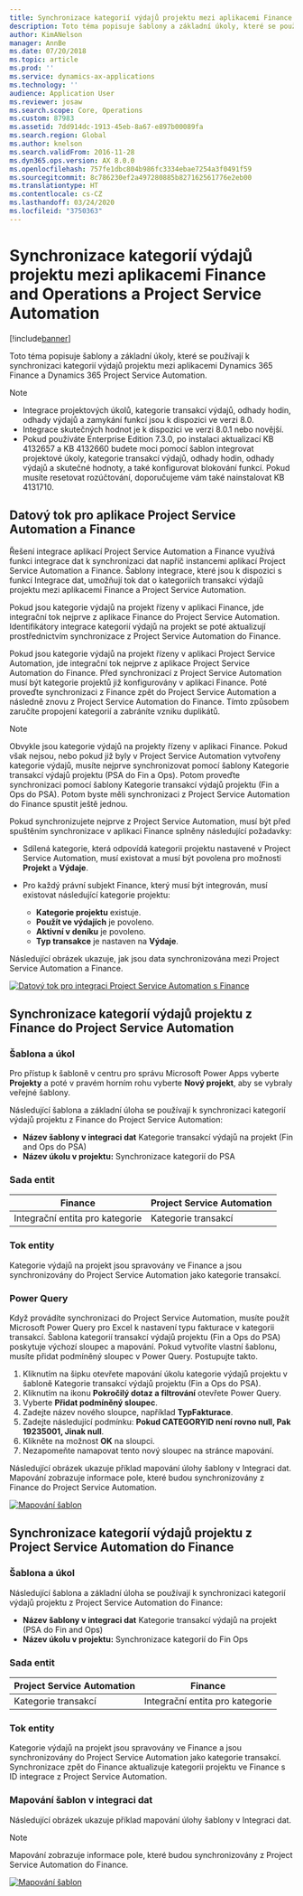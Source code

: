 ```yaml
---
title: Synchronizace kategorií výdajů projektu mezi aplikacemi Finance and Operations a Project Service Automation
description: Toto téma popisuje šablony a základní úkoly, které se používají k synchronizaci kategorií výdajů projektu mezi aplikacemi Microsoft Dynamics 365 Finance a Dynamics 365 Project Service Automation.
author: KimANelson
manager: AnnBe
ms.date: 07/20/2018
ms.topic: article
ms.prod: ''
ms.service: dynamics-ax-applications
ms.technology: ''
audience: Application User
ms.reviewer: josaw
ms.search.scope: Core, Operations
ms.custom: 87983
ms.assetid: 7dd914dc-1913-45eb-8a67-e897b00089fa
ms.search.region: Global
ms.author: knelson
ms.search.validFrom: 2016-11-28
ms.dyn365.ops.version: AX 8.0.0
ms.openlocfilehash: 757fe1dbc804b986fc3334ebae7254a3f0491f59
ms.sourcegitcommit: 8c786230ef2a497280885b827162561776e2eb00
ms.translationtype: HT
ms.contentlocale: cs-CZ
ms.lasthandoff: 03/24/2020
ms.locfileid: "3750363"
---
```

# <a name="synchronize-project-expense-categories-between-finance-and-operations-and-project-service-automation"></a>Synchronizace kategorií výdajů projektu mezi aplikacemi Finance and Operations a Project Service Automation

[!include[banner](../includes/banner.md)]

Toto téma popisuje šablony a základní úkoly, které se používají k synchronizaci kategorií výdajů projektu mezi aplikacemi Dynamics 365 Finance a Dynamics 365 Project Service Automation.

> [!NOTE]
> - Integrace projektových úkolů, kategorie transakcí výdajů, odhady hodin, odhady výdajů a zamykání funkcí jsou k dispozici ve verzi 8.0.
> - Integrace skutečných hodnot je k dispozici ve verzi 8.0.1 nebo novější.
> - Pokud používáte Enterprise Edition 7.3.0, po instalaci aktualizací KB 4132657 a KB 4132660 budete moci pomocí šablon integrovat projektové úkoly, kategorie transakcí výdajů, odhady hodin, odhady výdajů a skutečné hodnoty, a také konfigurovat blokování funkcí. Pokud musíte resetovat rozúčtování, doporučujeme vám také nainstalovat KB 4131710.

## <a name="data-flow-for-project-service-automation-and-finance"></a>Datový tok pro aplikace Project Service Automation a Finance

Řešení integrace aplikací Project Service Automation a Finance využívá funkci integrace dat k synchronizaci dat napříč instancemi aplikací Project Service Automation a Finance. Šablony integrace, které jsou k dispozici s funkcí Integrace dat, umožňují tok dat o kategoriích transakcí výdajů projektu mezi aplikacemi Finance a Project Service Automation.

Pokud jsou kategorie výdajů na projekt řízeny v aplikaci Finance, jde integrační tok nejprve z aplikace Finance do Project Service Automation. Identifikátory integrace kategorií výdajů na projekt se poté aktualizují prostřednictvím synchronizace z Project Service Automation do Finance.

Pokud jsou kategorie výdajů na projekt řízeny v aplikaci Project Service Automation, jde integrační tok nejprve z aplikace Project Service Automation do Finance. Před synchronizací z Project Service Automation musí být kategorie projektů již konfigurovány v aplikaci Finance. Poté proveďte synchronizaci z Finance zpět do Project Service Automation a následně znovu z Project Service Automation do Finance. Tímto způsobem zaručíte propojení kategorií a zabráníte vzniku duplikátů.

> [!NOTE]
> Obvykle jsou kategorie výdajů na projekty řízeny v aplikaci Finance. Pokud však nejsou, nebo pokud již byly v Project Service Automation vytvořeny kategorie výdajů, musíte nejprve synchronizovat pomocí šablony Kategorie transakcí výdajů projektu (PSA do Fin a Ops). Potom proveďte synchronizaci pomocí šablony Kategorie transakcí výdajů projektu (Fin a Ops do PSA). Potom byste měli synchronizaci z Project Service Automation do Finance spustit ještě jednou.
>
> Pokud synchronizujete nejprve z Project Service Automation, musí být před spuštěním synchronizace v aplikaci Finance splněny následující požadavky:
>
> - Sdílená kategorie, která odpovídá kategorii projektu nastavené v Project Service Automation, musí existovat a musí být povolena pro možnosti **Projekt** a **Výdaje**.
> - Pro každý právní subjekt Finance, který musí být integrován, musí existovat následující kategorie projektu:
>
>     - **Kategorie projektu** existuje. 
>     - **Použít ve výdajích** je povoleno.
>     - **Aktivní v deníku** je povoleno.
>     - **Typ transakce** je nastaven na **Výdaje**.

Následující obrázek ukazuje, jak jsou data synchronizována mezi Project Service Automation a Finance.

[![Datový tok pro integraci Project Service Automation s Finance](./media/ProjectExpenseCategoriesFlow.png)](./media/ProjectExpenseCategoriesFlow.png)

## <a name="project-expense-category-synchronization-from-finance-to-project-service-automation"></a>Synchronizace kategorií výdajů projektu z Finance do Project Service Automation

### <a name="template-and-task"></a>Šablona a úkol

Pro přístup k šabloně v centru pro správu Microsoft Power Apps vyberte **Projekty** a poté v pravém horním rohu vyberte **Nový projekt**, aby se vybraly veřejné šablony.

Následující šablona a základní úloha se používají k synchronizaci kategorií výdajů projektu z Finance do Project Service Automation:

- **Název šablony v integraci dat** Kategorie transakcí výdajů na projekt (Fin and Ops do PSA)
- **Název úkolu v projektu:** Synchronizace kategorií do PSA

### <a name="entity-set"></a>Sada entit

| Finance                           | Project Service Automation |
|-----------------------------------|----------------------------|
| Integrační entita pro kategorie | Kategorie transakcí     |

### <a name="entity-flow"></a>Tok entity

Kategorie výdajů na projekt jsou spravovány ve Finance a jsou synchronizovány do Project Service Automation jako kategorie transakcí.

### <a name="power-query"></a>Power Query

Když provádíte synchronizaci do Project Service Automation, musíte použít Microsoft Power Query pro Excel k nastavení typu fakturace v kategorii transakcí. Šablona kategorií transakcí výdajů projektu (Fin a Ops do PSA) poskytuje výchozí sloupec a mapování. Pokud vytvoříte vlastní šablonu, musíte přidat podmíněný sloupec v Power Query. Postupujte takto.

1. Kliknutím na šipku otevřete mapování úkolu kategorie výdajů projektu v šabloně Kategorie transakcí výdajů projektu (Fin a Ops do PSA).
2. Kliknutím na ikonu **Pokročilý dotaz a filtrování** otevřete Power Query.
2. Vyberte **Přidat podmíněný sloupec**.
3. Zadejte název nového sloupce, například **TypFakturace**.
4. Zadejte následující podmínku: **Pokud CATEGORYID není rovno null, Pak 19235001, Jinak null**.
5. Klikněte na možnost **OK** na sloupci.
6. Nezapomeňte namapovat tento nový sloupec na stránce mapování.

Následující obrázek ukazuje příklad mapování úlohy šablony v Integraci dat. Mapování zobrazuje informace pole, které budou synchronizovány z Finance do Project Service Automation.

[![Mapování šablon](./media/ProjectExpenseCategoriesToPSAMapping.jpg)](./media/ProjectExpenseCategoriesToPSAMapping.jpg)

## <a name="project-expense-category-synchronization-from-project-service-automation-to-finance"></a>Synchronizace kategorií výdajů projektu z Project Service Automation do Finance

### <a name="template-and-task"></a>Šablona a úkol

Následující šablona a základní úloha se používají k synchronizaci kategorií výdajů projektu z Project Service Automation do Finance:

- **Název šablony v integraci dat** Kategorie transakcí výdajů na projekt (PSA do Fin and Ops)
- **Název úkolu v projektu:** Synchronizace kategorií do Fin Ops

### <a name="entity-set"></a>Sada entit

| Project Service Automation | Finance                           |
|----------------------------|-----------------------------------|
| Kategorie transakcí     | Integrační entita pro kategorie |

### <a name="entity-flow"></a>Tok entity

Kategorie výdajů na projekt jsou spravovány ve Finance a jsou synchronizovány do Project Service Automation jako kategorie transakcí. Synchronizace zpět do Finance aktualizuje kategorii projektu ve Finance s ID integrace z Project Service Automation.

### <a name="template-mapping-in-data-integration"></a>Mapování šablon v integraci dat

Následující obrázek ukazuje příklad mapování úlohy šablony v Integraci dat.

> [!NOTE]
> Mapování zobrazuje informace pole, které budou synchronizovány z Project Service Automation do Finance.

[![Mapování šablon](./media/ProjectExpenseCategoriesToFinOpsMapping.jpg)](./media/ProjectExpenseCategoriesToFinOpsMapping.jpg)
